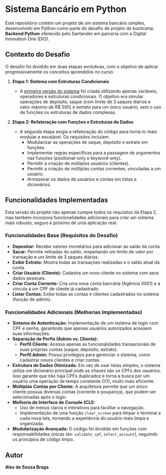 # Sistema Bancário em Python
Este repositório contém um projeto de um sistema bancário simples, desenvolvido em Python como parte do desafio de projeto do bootcamp **Backend Python** oferecido pelo Santander em parceria com a Digital Innovation One (DIO).

## Contexto do Desafio

O desafio foi dividido em duas etapas evolutivas, com o objetivo de aplicar progressivamente os conceitos aprendidos no curso:

1.  **Etapa 1: Sistema com Estruturas Condicionais**
    * A [primeira versão do sistema](https://github.com/GitAlex9/desafio-sistema-bancario-dio) foi criada utilizando apenas variáveis, operadores e estruturas condicionais. O objetivo era simular operações de depósito, saque (com limite de 3 saques diários e valor máximo de R$ 500) e extrato para um único usuário, sem o uso de funções ou estruturas de dados complexas.

2.  **Etapa 2: Refatoração com Funções e Estruturas de Dados**
    * A segunda etapa exigia a refatoração do código para torná-lo mais modular e escalável. Os requisitos incluíam:
        * Modularizar as operações de saque, depósito e extrato em funções.
        * Implementar regras específicas para a passagem de argumentos nas funções (positional-only e keyword-only).
        * Permitir a criação de múltiplos usuários (clientes).
        * Permitir a criação de múltiplas contas correntes, vinculadas a um usuário.
        * Armazenar os dados de usuários e contas em listas e dicionários.

## Funcionalidades Implementadas

Esta versão do projeto não apenas cumpre todos os requisitos da Etapa 2, mas também incorpora funcionalidades adicionais para criar um sistema mais robusto, seguro e próximo de uma aplicação real.

### Funcionalidades Base (Requisitos do Desafio)

* **Depositar:** Recebe valores monetários para adicionar ao saldo da conta.
* **Sacar:** Permite retiradas do saldo, respeitando um limite de valor por transação e um limite de 3 saques diários.
* **Exibir Extrato:** Mostra todas as transações realizadas e o saldo atual da conta.
* **Criar Usuário (Cliente):** Cadastra um novo cliente no sistema com seus dados pessoais.
* **Criar Conta Corrente:** Cria uma nova conta bancária (Agência 0001) e a vincula a um CPF de cliente já cadastrado.
* **Listar Contas:** Exibe todas as contas e clientes cadastrados no sistema (função de admin).

### Funcionalidades Adicionais (Melhorias Implementadas)

* **Sistema de Autenticação:** Implementação de um sistema de login com CPF e senha, garantindo que apenas usuários autorizados acessem suas informações.
* **Separação de Perfis (Admin vs. Cliente):**
    * **Perfil Cliente:** Acessa apenas as funcionalidades transacionais de suas próprias contas (saque, depósito, extrato).
    * **Perfil Admin:** Possui privilégios para gerenciar o sistema, como cadastrar novos clientes e criar contas.
* **Estrutura de Dados Otimizada:** Em vez de usar listas simples, o sistema utiliza um dicionário principal onde as chaves são os CPFs dos usuários. Isso garante que não haja CPFs duplicados e torna a busca por um usuário uma operação de tempo constante O(1), muito mais eficiente.
* **Múltiplas Contas por Cliente:** A arquitetura permite que um único cliente possua diversas contas (corrente e poupança), que podem ser selecionadas após o login.
* **Melhoria de Interface de Console (CLI):**
    * Uso de menus claros e interativos para facilitar a navegação.
    * Implementação de uma função `clear_screen` para limpar o terminal a cada nova tela, tornando a experiência do usuário mais limpa e organizada.
* **Modularização Avançada:** O código foi dividido em funções com responsabilidades únicas (ex: `validate_cpf`, `select_account`), seguindo os princípios de código limpo.


## Autor

**Alex de Souza Braga**
